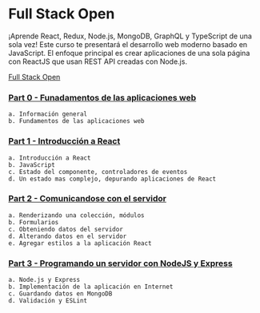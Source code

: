 # Full Stack Open
¡Aprende React, Redux, Node.js, MongoDB, GraphQL y TypeScript de una sola vez! Este curso te presentará el desarrollo web moderno basado en JavaScript. El enfoque principal es crear aplicaciones de una sola página con ReactJS que usan REST API creadas con Node.js.

[Full Stack Open](http://www.fullstackopen.com/es)

### [Part 0 - Funadamentos de las aplicaciones web](https://fullstackopen.com/es/part0)

    a. Información general
    b. Fundamentos de las aplicaciones web

### [Part 1 - Introducción a React](https://fullstackopen.com/es/part1)

    a. Introducción a React
    b. JavaScript
    c. Estado del componente, controladores de eventos
    d. Un estado mas complejo, depurando aplicaciones de React

### [Part 2 - Comunicandose con el servidor](https://fullstackopen.com/es/part2)

    a. Renderizando una colección, módulos
    b. Formularios
    c. Obteniendo datos del servidor
    d. Alterando datos en el servidor
    e. Agregar estilos a la aplicación React

### [Part 3 - Programando un servidor con NodeJS y Express](https://fullstackopen.com/es/part3)

    a. Node.js y Express
    b. Implementación de la aplicación en Internet
    c. Guardando datos en MongoDB
    d. Validación y ESLint